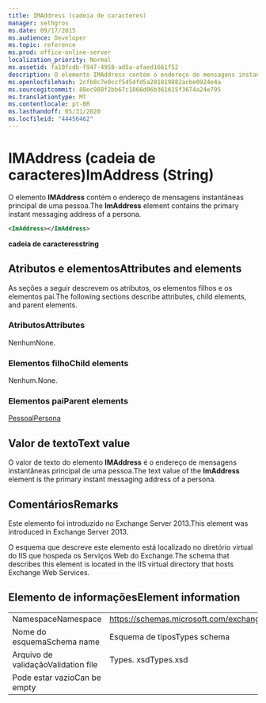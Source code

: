 ```yaml
---
title: IMAddress (cadeia de caracteres)
manager: sethgros
ms.date: 09/17/2015
ms.audience: Developer
ms.topic: reference
ms.prod: office-online-server
localization_priority: Normal
ms.assetid: fa10fcdb-f947-4958-ad5a-afaed1661f52
description: O elemento IMAddress contém o endereço de mensagens instantâneas principal de uma pessoa.
ms.openlocfilehash: 2cfb8c7e0ccf5454fd5a201819882acbe0924e4a
ms.sourcegitcommit: 88ec988f2bb67c1866d06b361615f3674a24e795
ms.translationtype: MT
ms.contentlocale: pt-BR
ms.lasthandoff: 05/31/2020
ms.locfileid: "44456462"
---
```

# <a name="imaddress-string"></a><span data-ttu-id="fe47f-103">IMAddress (cadeia de caracteres)</span><span class="sxs-lookup"><span data-stu-id="fe47f-103">ImAddress (String)</span></span>

<span data-ttu-id="fe47f-104">O elemento **IMAddress** contém o endereço de mensagens instantâneas principal de uma pessoa.</span><span class="sxs-lookup"><span data-stu-id="fe47f-104">The **ImAddress** element contains the primary instant messaging address of a persona.</span></span> 
  
```XML
<ImAddress></ImAddress>
```

 <span data-ttu-id="fe47f-105">**cadeia de caracteres**</span><span class="sxs-lookup"><span data-stu-id="fe47f-105">**string**</span></span>
## <a name="attributes-and-elements"></a><span data-ttu-id="fe47f-106">Atributos e elementos</span><span class="sxs-lookup"><span data-stu-id="fe47f-106">Attributes and elements</span></span>

<span data-ttu-id="fe47f-107">As seções a seguir descrevem os atributos, os elementos filhos e os elementos pai.</span><span class="sxs-lookup"><span data-stu-id="fe47f-107">The following sections describe attributes, child elements, and parent elements.</span></span>
  
### <a name="attributes"></a><span data-ttu-id="fe47f-108">Atributos</span><span class="sxs-lookup"><span data-stu-id="fe47f-108">Attributes</span></span>

<span data-ttu-id="fe47f-109">Nenhum</span><span class="sxs-lookup"><span data-stu-id="fe47f-109">None.</span></span>
  
### <a name="child-elements"></a><span data-ttu-id="fe47f-110">Elementos filho</span><span class="sxs-lookup"><span data-stu-id="fe47f-110">Child elements</span></span>

<span data-ttu-id="fe47f-111">Nenhum.</span><span class="sxs-lookup"><span data-stu-id="fe47f-111">None.</span></span>
  
### <a name="parent-elements"></a><span data-ttu-id="fe47f-112">Elementos pai</span><span class="sxs-lookup"><span data-stu-id="fe47f-112">Parent elements</span></span>

[<span data-ttu-id="fe47f-113">Pessoal</span><span class="sxs-lookup"><span data-stu-id="fe47f-113">Persona</span></span>](persona.md)
  
## <a name="text-value"></a><span data-ttu-id="fe47f-114">Valor de texto</span><span class="sxs-lookup"><span data-stu-id="fe47f-114">Text value</span></span>

<span data-ttu-id="fe47f-115">O valor de texto do elemento **IMAddress** é o endereço de mensagens instantâneas principal de uma pessoa.</span><span class="sxs-lookup"><span data-stu-id="fe47f-115">The text value of the **ImAddress** element is the primary instant messaging address of a persona.</span></span> 
  
## <a name="remarks"></a><span data-ttu-id="fe47f-116">Comentários</span><span class="sxs-lookup"><span data-stu-id="fe47f-116">Remarks</span></span>

<span data-ttu-id="fe47f-117">Este elemento foi introduzido no Exchange Server 2013.</span><span class="sxs-lookup"><span data-stu-id="fe47f-117">This element was introduced in Exchange Server 2013.</span></span>
  
<span data-ttu-id="fe47f-118">O esquema que descreve este elemento está localizado no diretório virtual do IIS que hospeda os Serviços Web do Exchange.</span><span class="sxs-lookup"><span data-stu-id="fe47f-118">The schema that describes this element is located in the IIS virtual directory that hosts Exchange Web Services.</span></span>
  
## <a name="element-information"></a><span data-ttu-id="fe47f-119">Elemento de informações</span><span class="sxs-lookup"><span data-stu-id="fe47f-119">Element information</span></span>

|||
|:-----|:-----|
|<span data-ttu-id="fe47f-120">Namespace</span><span class="sxs-lookup"><span data-stu-id="fe47f-120">Namespace</span></span>  <br/> |https://schemas.microsoft.com/exchange/services/2006/types  <br/> |
|<span data-ttu-id="fe47f-121">Nome do esquema</span><span class="sxs-lookup"><span data-stu-id="fe47f-121">Schema name</span></span>  <br/> |<span data-ttu-id="fe47f-122">Esquema de tipos</span><span class="sxs-lookup"><span data-stu-id="fe47f-122">Types schema</span></span>  <br/> |
|<span data-ttu-id="fe47f-123">Arquivo de validação</span><span class="sxs-lookup"><span data-stu-id="fe47f-123">Validation file</span></span>  <br/> |<span data-ttu-id="fe47f-124">Types. xsd</span><span class="sxs-lookup"><span data-stu-id="fe47f-124">Types.xsd</span></span>  <br/> |
|<span data-ttu-id="fe47f-125">Pode estar vazio</span><span class="sxs-lookup"><span data-stu-id="fe47f-125">Can be empty</span></span>  <br/> ||
   

